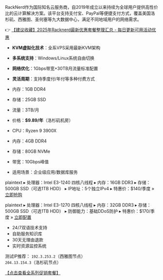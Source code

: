 
RackNerd作为国际知名云服务商，自2019年成立以来持续为全球用户提供高性价比的云计算解决方案。该平台支持支付宝、PayPal等便捷支付方式，覆盖美国洛杉矶、西雅图、圣何塞等九大数据中心，满足不同地域用户的网络需求。

👉 [【建议收藏】2025年Racknerd最新优惠套餐整理汇总 - 每日更新可用活动优惠](https://bit.ly/Rack_Nerd)

- **KVM虚拟化技术**：全系VPS采用最新KVM架构
- **多系统支持**：Windows/Linux系统自由切换
- **网络优化**：1Gbps带宽+30TB月流量标准配置
- **灵活周期**：支持季度付/年付等多种付费方式

- 内存：1GB DDR4
- 存储：25GB SSD
- 流量：3TB/月
- 价格：**$9.89/年**（洛杉矶机房）

- CPU：Ryzen 9 3900X
- 内存：4GB DDR4
- 存储：80GB NVMe
- 带宽：10Gbps峰值
- 适用场景：企业级应用/数据库服务

plaintext
▸ 处理器：Intel E3-1240 四核八线程
▸ 内存：16GB DDR3
▸ 存储：500GB SSD（可选1TB HDD）
▸ IP地址：5个独立IPv4
▸ 特惠价：$140/季度 » [立即抢购](https://bit.ly/Rack_Nerd)

plaintext
▸ 处理器：Intel E3-1270 四核八线程
▸ 内存：32GB DDR3
▸ 存储：500GB SSD（可选1TB HDD）
▸ 防御能力：基础DDoS防护
▸ 特惠价：$170/季度 » [立即配置](https://bit.ly/Rack_Nerd)

- 24/7双语技术支持
- 自助服务知识库
- 30天无理由退款
- 实时资源监控系统

测试IP推荐：
`192.3.253.2`（西雅图节点）  
`204.13.154.3`（洛杉矶节点）

[【点击查看全系列促销套餐】](https://bit.ly/Rack_Nerd)
